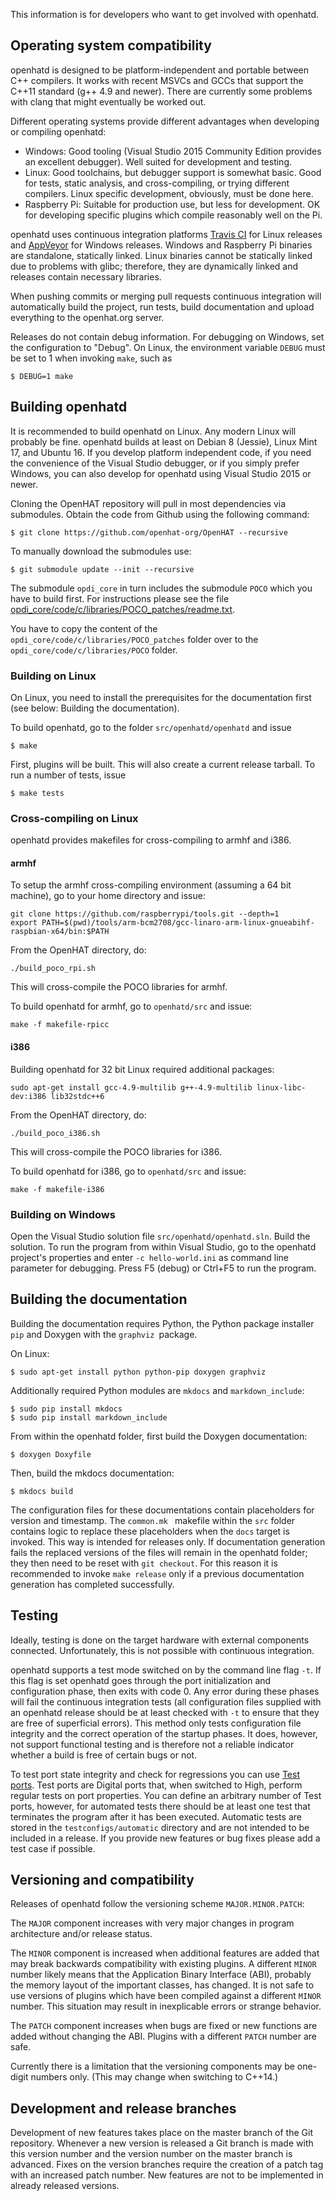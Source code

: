 This information is for developers who want to get involved with openhatd.

## Operating system compatibility
openhatd is designed to be platform-independent and portable between C++ compilers. It works with recent MSVCs and GCCs that support the C++11 standard (g++ 4.9 and newer). There are currently some problems with clang that might eventually be worked out.

Different operating systems provide different advantages when developing or compiling openhatd:

- Windows: Good tooling (Visual Studio 2015 Community Edition provides an excellent debugger). Well suited for development and testing.
- Linux: Good toolchains, but debugger support is somewhat basic. Good for tests, static analysis, and cross-compiling, or trying different compilers. Linux specific development, obviously, must be done here.
- Raspberry Pi: Suitable for production use, but less for development. OK for developing specific plugins which compile reasonably well on the Pi.

openhatd uses continuous integration platforms [Travis CI](https://travis-ci.org) for Linux releases and [AppVeyor](https://appveyor.com) for Windows releases. Windows and Raspberry Pi binaries are standalone, statically linked. Linux binaries cannot be statically linked due to problems with glibc; therefore, they are dynamically linked and releases contain necessary libraries.

When pushing commits or merging pull requests continuous integration will automatically build the project, run tests, build documentation and upload everything to the openhat.org server.

Releases do not contain debug information. For debugging on Windows, set the configuration to "Debug". On Linux, the environment variable `DEBUG` must be set to 1 when invoking `make`, such as

	$ DEBUG=1 make 

## Building openhatd
It is recommended to build openhatd on Linux. Any modern Linux will probably be fine. openhatd builds at least on Debian 8 (Jessie), Linux Mint 17, and Ubuntu 16. If you develop platform independent code, if you need the convenience of the Visual Studio debugger, or if you simply prefer Windows, you can also develop for openhatd using Visual Studio 2015 or newer.

Cloning the OpenHAT repository will pull in most dependencies via submodules.
Obtain the code from Github using the following command:

	$ git clone https://github.com/openhat-org/OpenHAT --recursive

To manually download the submodules use:

	$ git submodule update --init --recursive

The submodule `opdi_core` in turn includes the submodule `POCO` which you have to build first. For instructions please see the file [opdi\_core/code/c/libraries/POCO\_patches/readme.txt](https://github.com/leomeyer/opdi_core/blob/master/code/c/libraries/POCO_patches/readme.txt).

You have to copy the content of the `opdi_core/code/c/libraries/POCO_patches` folder over to the `opdi_core/code/c/libraries/POCO` folder.  

### Building on Linux
On Linux, you need to install the prerequisites for the documentation first (see below: Building the documentation).

To build openhatd, go to the folder `src/openhatd/openhatd` and issue

	$ make

First, plugins will be built. This will also create a current release tarball. To run a number of tests, issue

	$ make tests

### Cross-compiling on Linux
openhatd provides makefiles for cross-compiling to armhf and i386.

#### armhf
To setup the armhf cross-compiling environment (assuming a 64 bit machine), go to your home directory and issue:

	git clone https://github.com/raspberrypi/tools.git --depth=1
	export PATH=$(pwd)/tools/arm-bcm2708/gcc-linaro-arm-linux-gnueabihf-raspbian-x64/bin:$PATH

From the OpenHAT directory, do:

	./build_poco_rpi.sh

This will cross-compile the POCO libraries for armhf.

To build openhatd for armhf, go to `openhatd/src` and issue:

	make -f makefile-rpicc

#### i386
Building openhatd for 32 bit Linux required additional packages:

	sudo apt-get install gcc-4.9-multilib g++-4.9-multilib linux-libc-dev:i386 lib32stdc++6

From the OpenHAT directory, do:

	./build_poco_i386.sh

This will cross-compile the POCO libraries for i386.

To build openhatd for i386, go to `openhatd/src` and issue:

	make -f makefile-i386

### Building on Windows
Open the Visual Studio solution file `src/openhatd/openhatd.sln`. Build the solution. To run the program from within Visual Studio, go to the openhatd project's properties and enter `-c hello-world.ini` as command line parameter for debugging. Press F5 (debug) or Ctrl+F5 to run the program.

## Building the documentation
Building the documentation requires Python, the Python package installer `pip` and Doxygen with the `graphviz `package.

On Linux:

	$ sudo apt-get install python python-pip doxygen graphviz

Additionally required Python modules are `mkdocs` and `markdown_include`:

	$ sudo pip install mkdocs 
	$ sudo pip install markdown_include

From within the openhatd folder, first build the Doxygen documentation:

	$ doxygen Doxyfile

Then, build the mkdocs documentation:

	$ mkdocs build

The configuration files for these documentations contain placeholders for version and timestamp. The `common.mk ` makefile within the `src` folder contains logic to replace these placeholders when the `docs` target is invoked. This way is intended for releases only. If documentation generation fails the replaced versions of the files will remain in the openhatd folder; they then need to be reset with `git checkout`. For this reason it is recommended to invoke `make release` only if a previous documentation generation has completed successfully.   

## Testing
Ideally, testing is done on the target hardware with external components connected. Unfortunately, this is not possible with continuous integration.

openhatd supports a test mode switched on by the command line flag `-t`. If this flag is set openhatd goes through the port initialization and configuration phase, then exits with code 0. Any error during these phases will fail the continuous integration tests (all configuration files supplied with an openhatd release should be at least checked with `-t` to ensure that they are free of superficial errors). This method only tests configuration file integrity and the correct operation of the startup phases. It does, however, not support functional testing and is therefore not a reliable indicator whether a build is free of certain bugs or not.

To test port state integrity and check for regressions you can use [Test ports](ports/test_port.md). Test ports are Digital ports that, when switched to High, perform regular tests on port properties. You can define an arbitrary number of Test ports, however, for automated tests there should be at least one test that terminates the program after it has been executed. Automatic tests are stored in the `testconfigs/automatic` directory and are not intended to be included in a release. If you provide new features or bug fixes please add a test case if possible.

## Versioning and compatibility
Releases of openhatd follow the versioning scheme `MAJOR.MINOR.PATCH`:

The `MAJOR` component increases with very major changes in program architecture and/or release status.

The `MINOR` component is increased when additional features are added that may break backwards compatibility with existing plugins. A different `MINOR` number likely means that the Application Binary Interface (ABI), probably the memory layout of the important classes, has changed. It is not safe to use versions of plugins which have been compiled against a different `MINOR` number. This situation may result in inexplicable errors or strange behavior.

The `PATCH` component increases when bugs are fixed or new functions are added without changing the ABI. Plugins with a different `PATCH` number are safe.

Currently there is a limitation that the versioning components may be one-digit numbers only. (This may change when switching to C++14.)

## Development and release branches
Development of new features takes place on the master branch of the Git repository. Whenever a new version is released a Git branch is made with this version number and the version number on the master branch is advanced. Fixes on the version branches require the creation of a patch tag with an increased patch number. New features are not to be implemented in already released versions.
